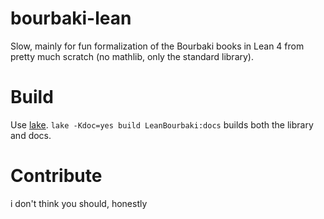 # bourbaki-lean
Slow, mainly for fun formalization of the Bourbaki books in Lean 4 from pretty much scratch (no mathlib, only the standard library).
# Build
Use [lake](https://github.com/leanprover/lake). `lake -Kdoc=yes build LeanBourbaki:docs` builds both the library and docs.
# Contribute
i don't think you should, honestly
